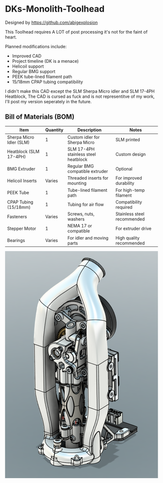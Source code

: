 # DKs-Monolith-Toolhead
Designed by https://github.com/abigexplosion

This Toolhead requires A LOT of post processing it's not for the faint of heart.

Planned modifications include:

- Improved CAD
- Project timeline (DK is a menace)
- Helicoil support
- Regular BMG support
- PEEK tube-lined filament path
- 15/18mm CPAP tubing compatibility

I didn't make this CAD except the SLM Sherpa Micro idler and SLM 17-4PH Heatblock, The CAD is cursed as fuck and is not representitve of my work, I'll post my version seperately in the future.

## Bill of Materials (BOM)

| Item                        | Quantity | Description                          | Notes                        |
|-----------------------------|----------|--------------------------------------|------------------------------|
| Sherpa Micro Idler (SLM)    | 1        | Custom idler for Sherpa Micro        | SLM printed                  |
| Heatblock (SLM 17-4PH)      | 1        | SLM 17-4PH stainless steel heatblock | Custom design                |
| BMG Extruder                | 1        | Regular BMG compatible extruder      | Optional                     |
| Helicoil Inserts            | Varies   | Threaded inserts for mounting        | For improved durability      |
| PEEK Tube                   | 1        | Tube-lined filament path             | For high-temp filament       |
| CPAP Tubing (15/18mm)       | 1        | Tubing for air flow                  | Compatibility required       |
| Fasteners                   | Varies   | Screws, nuts, washers                | Stainless steel recommended  |
| Stepper Motor               | 1        | NEMA 17 or compatible                | For extruder drive           |
| Bearings                    | Varies   | For idler and moving parts           | High quality recommended     |

![ISO View](Images/DK%20Toolhead.png)
